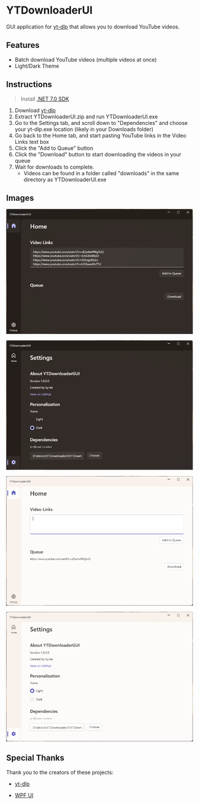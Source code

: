 # YTDownloaderUI

GUI application for [yt-dlp](https://github.com/yt-dlp/yt-dlp) that allows you to download YouTube videos.

## Features

- Batch download YouTube videos (multiple videos at once)
- Light/Dark Theme

## Instructions
> Install [.NET 7.0 SDK](https://dotnet.microsoft.com/en-us/download)
1. Download [yt-dlp](https://github.com/yt-dlp/yt-dlp/releases/latest/download/yt-dlp.exe)
2. Extract YTDownloaderUI.zip and run YTDownloaderUI.exe
3. Go to the Settings tab, and scroll down to "Dependencies" and choose your yt-dlp.exe location (likely in your Downloads folder)
4. Go back to the Home tab, and start pasting YouTube links in the Video Links text box
5. Click the "Add to Queue" button
6. Click the "Download" button to start downloading the videos in your queue
7. Wait for downloads to complete.
	- Videos can be found in a folder called "downloads" in the same directory as YTDownloaderUI.exe

## Images

![Main page - dark theme](https://github.com/ky-ler/YTDownloaderUI/raw/main/media/home_dark.png)

![Settings page - dark theme](https://github.com/ky-ler/YTDownloaderUI/raw/main/media/settings_dark.png)

![Main page - light theme](https://github.com/ky-ler/YTDownloaderUI/raw/main/media/home_light.png)

![Settings page - light theme](https://github.com/ky-ler/YTDownloaderUI/raw/main/media/settings_light.png)

## Special Thanks

Thank you to the creators of these projects:

- [yt-dlp](https://github.com/yt-dlp/yt-dlp)

- [WPF UI](https://github.com/lepoco/wpfui)

